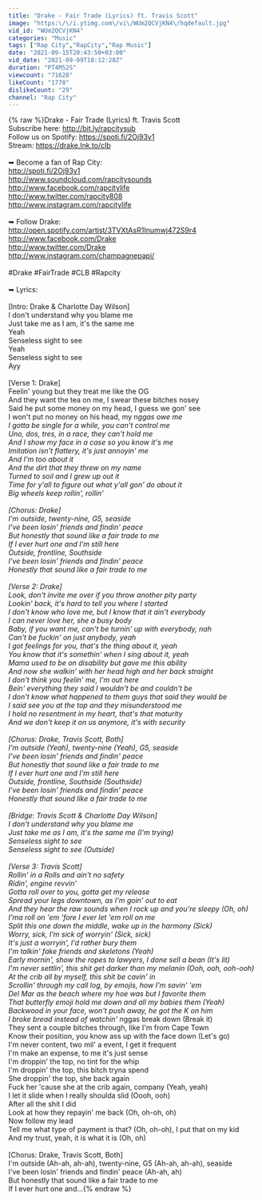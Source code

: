 ```yaml
---
title: "Drake - Fair Trade (Lyrics) ft. Travis Scott"
image: "https:\/\/i.ytimg.com\/vi\/WUm2QCVjKN4\/hqdefault.jpg"
vid_id: "WUm2QCVjKN4"
categories: "Music"
tags: ["Rap City","RapCity","Rap Music"]
date: "2021-09-15T20:43:50+03:00"
vid_date: "2021-09-09T18:12:28Z"
duration: "PT4M52S"
viewcount: "71628"
likeCount: "1778"
dislikeCount: "29"
channel: "Rap City"
---
```

{% raw %}Drake - Fair Trade (Lyrics) ft. Travis Scott<br />Subscribe here: <a rel="nofollow" target="blank" href="http://bit.ly/rapcitysub">http://bit.ly/rapcitysub</a><br />Follow us on Spotify: <a rel="nofollow" target="blank" href="https://spoti.fi/2Oj93y1">https://spoti.fi/2Oj93y1</a><br />Stream: <a rel="nofollow" target="blank" href="https://drake.lnk.to/clb">https://drake.lnk.to/clb</a><br /><br />➥ Become a fan of Rap City:<br /><a rel="nofollow" target="blank" href="http://spoti.fi/2Oj93y1﻿">http://spoti.fi/2Oj93y1﻿</a><br /><a rel="nofollow" target="blank" href="http://www.soundcloud.com/rapcitysounds">http://www.soundcloud.com/rapcitysounds</a><br /><a rel="nofollow" target="blank" href="http://www.facebook.com/rapcitylife">http://www.facebook.com/rapcitylife</a><br /><a rel="nofollow" target="blank" href="http://www.twitter.com/rapcity808">http://www.twitter.com/rapcity808</a><br /><a rel="nofollow" target="blank" href="http://www.instagram.com/rapcitylife">http://www.instagram.com/rapcitylife</a><br /><br />➥ Follow Drake:<br /><a rel="nofollow" target="blank" href="http://open.spotify.com/artist/3TVXtAsR1Inumwj472S9r4">http://open.spotify.com/artist/3TVXtAsR1Inumwj472S9r4</a><br /><a rel="nofollow" target="blank" href="http://www.facebook.com/Drake">http://www.facebook.com/Drake</a><br /><a rel="nofollow" target="blank" href="http://www.twitter.com/Drake">http://www.twitter.com/Drake</a><br /><a rel="nofollow" target="blank" href="http://www.instagram.com/champagnepapi/">http://www.instagram.com/champagnepapi/</a><br /><br />#Drake #FairTrade #CLB #Rapcity<br /><br />➥ Lyrics:<br /><br />[Intro: Drake &amp; Charlotte Day Wilson]<br />I don't understand why you blame me<br />Just take me as I am, it's the same me<br />Yeah<br />Senseless sight to see<br />Yeah<br />Senseless sight to see<br />Ayy<br /><br />[Verse 1: Drake]<br />Feelin' young but they treat me like the OG<br />And they want the tea on me, I swear these bitches nosey<br />Said he put some money on my head, I guess we gon' see<br />I won't put no money on his head, my n*ggas owe me<br />I gotta be single for a while, you can't control me<br />Uno, dos, tres, in a race, they can't hold me<br />And I show my face in a case so you know it's me<br />Imitation isn't flattery, it's just annoyin' me<br />And I'm too about it<br />And the dirt that they threw on my name<br />Turned to soil and I grew up out it<br />Time for y'all to figure out what y'all gon' do about it<br />Big wheels keep rollin', rollin'<br /><br />[Chorus: Drake]<br />I'm outside, twenty-nine, G5, seaside<br />I've been losin' friends and findin' peace<br />But honestly that sound like a fair trade to me<br />If I ever hurt one and I'm still here<br />Outside, frontline, Southside<br />I've been losin' friends and findin' peace<br />Honestly that sound like a fair trade to me<br /><br />[Verse 2: Drake]<br />Look, don't invite me over if you throw another pity party<br />Lookin' back, it's hard to tell you where I started<br />I don't know who love me, but I know that it ain't everybody<br />I can never love her, she a busy body<br />Baby, if you want me, can't be turnin' up with everybody, nah<br />Can't be fuckin' on just anybody, yeah<br />I got feelings for you, that's the thing about it, yeah<br />You know that it's somethin' when I sing about it, yeah<br />Mama used to be on disability but gave me this ability<br />And now she walkin' with her head high and her back straight<br />I don't think you feelin' me, I'm out here<br />Bein' everything they said I wouldn't be and couldn't be<br />I don't know what happened to them guys that said they would be<br />I said see you at the top and they misunderstood me<br />I hold no resentment in my heart, that's that maturity<br />And we don't keep it on us anymore, it's with security<br /><br />[Chorus: Drake, Travis Scott, Both]<br />I'm outside (Yeah), twenty-nine (Yeah), G5, seaside<br />I've been losin' friends and findin' peace<br />But honestly that sound like a fair trade to me<br />If I ever hurt one and I'm still here<br />Outside, frontline, Southside (Southside)<br />I've been losin' friends and findin' peace<br />Honestly that sound like a fair trade to me<br /><br />[Bridge: Travis Scott &amp; Charlotte Day Wilson]<br />I don't understand why you blame me<br />Just take me as I am, it's the same me (I'm trying)<br />Senseless sight to see<br />Senseless sight to see (Outside)<br /><br />[Verse 3: Travis Scott]<br />Rollin' in a Rolls and ain't no safety<br />Ridin', engine revvin'<br />Gotta roll over to you, gotta get my release<br />Spread your legs downtown, as I'm goin' out to eat<br />And they hear the raw sounds when I rock up and you're sleepy (Oh, oh)<br />I'ma roll on 'em 'fore I ever let 'em roll on me<br />Split this one down the middle, wake up in the harmony (Sick)<br />Worry, sick, I'm sick of worryin' (Sick, sick)<br />It's just a worryin', I'd rather bury them<br />I'm talkin' fake friends and skeletons (Yeah)<br />Early mornin', show the ropes to lawyers, I done sell a bean (It's lit)<br />I'm never settlin', this shit get darker than my melanin (Ooh, ooh, ooh-ooh)<br />At the crib all by myself, this shit be cavin' in<br />Scrollin' through my call log, by emojis, how I'm savin' 'em<br />Del Mar as the beach where my hoe was but I favorite them<br />That butterfly emoji hold me down and all my babies them (Yeah)<br />Backwood in your face, won't push away, he got the K on him<br />I broke bread instead of watchin' n*ggas break down (Break it)<br />They sent a couple bitches through, like I'm from Cape Town<br />Know their position, you know ass up with the face down (Let's go)<br />I'm never content, two mil' a event, I get it frequent<br />I'm make an expense, to me it's just sense<br />I'm droppin' the top, no tint for the whip<br />I'm droppin' the top, this bitch tryna spend<br />She droppin' the top, she back again<br />Fuck her 'cause she at the crib again, company (Yeah, yeah)<br />I let it slide when I really shoulda slid (Oooh, ooh)<br />After all the shit I did<br />Look at how they repayin' me back (Oh, oh-oh, oh)<br />Now follow my lead<br />Tell me what type of payment is that? (Oh, oh-oh), I put that on my kid<br />And my trust, yeah, it is what it is (Oh, oh)<br /><br />[Chorus: Drake, Travis Scott, Both]<br />I'm outside (Ah-ah, ah-ah), twenty-nine, G5 (Ah-ah, ah-ah), seaside<br />I've been losin' friends and findin' peace (Ah-ah, ah)<br />But honestly that sound like a fair trade to me<br />If I ever hurt one and...{% endraw %}
